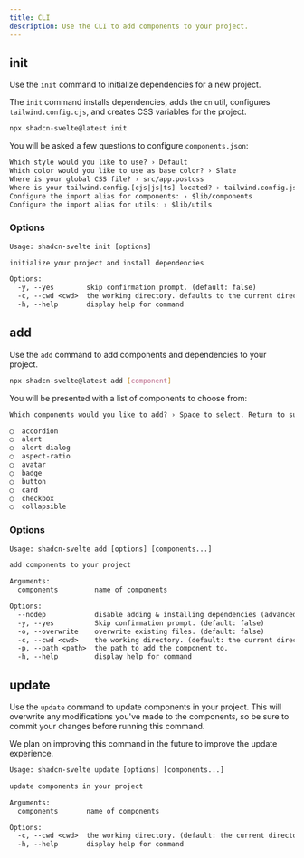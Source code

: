 ```yaml
---
title: CLI
description: Use the CLI to add components to your project.
---
```


## init

Use the `init` command to initialize dependencies for a new project.

The `init` command installs dependencies, adds the `cn` util, configures `tailwind.config.cjs`, and creates CSS variables for the project.

```bash
npx shadcn-svelte@latest init
```

You will be asked a few questions to configure `components.json`:

```txt showLineNumbers
Which style would you like to use? › Default
Which color would you like to use as base color? › Slate
Where is your global CSS file? › src/app.postcss
Where is your tailwind.config.[cjs|js|ts] located? › tailwind.config.js
Configure the import alias for components: › $lib/components
Configure the import alias for utils: › $lib/utils
```

### Options

```txt
Usage: shadcn-svelte init [options]

initialize your project and install dependencies

Options:
  -y, --yes        skip confirmation prompt. (default: false)
  -c, --cwd <cwd>  the working directory. defaults to the current directory.
  -h, --help       display help for command
```

## add

Use the `add` command to add components and dependencies to your project.

```bash
npx shadcn-svelte@latest add [component]
```

You will be presented with a list of components to choose from:

```txt
Which components would you like to add? › Space to select. Return to submit.

◯  accordion
◯  alert
◯  alert-dialog
◯  aspect-ratio
◯  avatar
◯  badge
◯  button
◯  card
◯  checkbox
◯  collapsible
```

### Options

```txt
Usage: shadcn-svelte add [options] [components...]

add components to your project

Arguments:
  components         name of components

Options:
  --nodep            disable adding & installing dependencies (advanced) (default: false)
  -y, --yes          Skip confirmation prompt. (default: false)
  -o, --overwrite    overwrite existing files. (default: false)
  -c, --cwd <cwd>    the working directory. (default: the current directory)
  -p, --path <path>  the path to add the component to.
  -h, --help         display help for command
```

## update

Use the `update` command to update components in your project. This will overwrite any modifications you've made to the components, so be sure to commit your changes before running this command.

We plan on improving this command in the future to improve the update experience.

```txt
Usage: shadcn-svelte update [options] [components...]

update components in your project

Arguments:
  components       name of components

Options:
  -c, --cwd <cwd>  the working directory. (default: the current directory)
  -h, --help       display help for command
```
